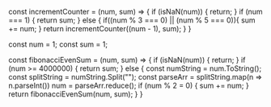 <!-- 
while ((n < 1000) && ((n % 3 === 0) || (n % 5 === 0))) {
  const arr = 
} -->

const incrementCounter = (num, sum) => {
  if (isNaN(num)) {
    return;
  }
  if (num === 1) {
    return sum;
  } else {
      if((num % 3 === 0) || (num % 5 === 0)){
        sum += num;
      }
    return incrementCounter((num - 1), sum);
  }
}



const num = 1;
const sum = 1;

const fibonacciEvenSum = (num, sum) => {
  if (isNaN(num)) {
    return;
  }
  if (num >= 4000000) {
    return sum;
  } else {
      const numString = num.ToString();
      const splitString = numString.Split("");
      const parseArr = splitString.map(n => n.parseInt())
      num = parseArr.reduce();
      if (num % 2 = 0) {
        sum += num;
      }
      return fibonacciEvenSum(num, sum);
    }
}